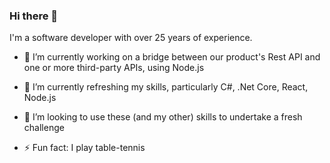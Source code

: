 ### Hi there 👋
I'm a software developer with over 25 years of experience.

- 🔭 I’m currently working on a bridge between our product's Rest API and one or more third-party APIs, using Node.js
- 🌱 I’m currently refreshing my skills, particularly C#, .Net Core, React, Node.js
- 👯 I’m looking to use these (and my other) skills to undertake a fresh challenge

- ⚡ Fun fact: I play table-tennis

